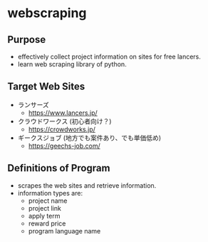 # webscraping

## Purpose
- effectively collect project information on sites for free lancers.
- learn web scraping library of python.

## Target Web Sites
- ランサーズ
  - https://www.lancers.jp/
- クラウドワークス (初心者向け？)
  - https://crowdworks.jp/
- ギークスジョブ (地方でも案件あり、でも単価低め)
  - https://geechs-job.com/

## Definitions of Program
- scrapes the web sites and retrieve information.
- information types are:
  - project name
  - project link
  - apply term
  - reward price
  - program language name
